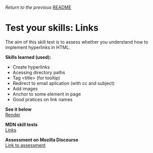 <span><i>Return to the previous</i> <a href="https://github.com/alexandre-j-dev/Mozilla-Developer-Network-HTML/tree/main/Test%20your%20skills_%20Links"> README</a></span>

<h1>Test your skills: Links</h1>

<p> The aim of this skill test is to assess whether you understand how to implement hyperlinks in HTML. </p>

<strong>Skills learned (used):</strong>
<ul>  
<li>Create hyperlinks</li>
<li>Acessing directory paths</li>
<li>Tag &lt;title&gt; (for tooltip)</li>
<li>Redirect to email aplication (with cc and subject)</li>  
<li>Add images</li> 
<li>Anchor to some element in page</li>
<li>Good pratices on link names</li>  
</ul>
  
 
<strong>See it below</strong><br>
<a href="https://htmlpreview.github.io/?https://github.com/alexandre-j-dev/Mozilla-Developer-Network-HTML/blob/HTML/Test%20your%20skills_%20Links/index.html"> Render </a><br>

<strong>MDN skill tests</strong><br>
<a href="https://developer.mozilla.org/en-US/docs/Learn/HTML/Introduction_to_HTML/Test_your_skills:_Links"> Links </a><br>

<strong>Assessment on Mozilla Discourse</strong><br>
<a href="https://discourse.mozilla.org/t/assessment-wanted-for-links-skill-tests/106520">Link to assessment </a>


